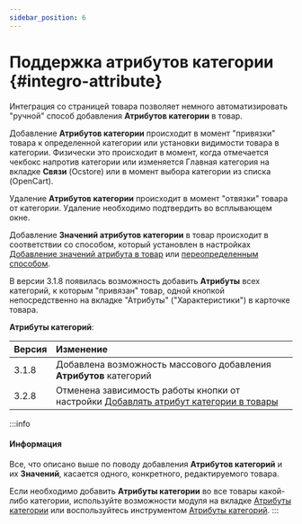 ```yaml
---
sidebar_position: 6
---
```


# Поддержка атрибутов категории {#integro-attribute}

Интеграция со страницей товара позволяет немного автоматизировать "ручной" способ добавления **Атрибутов категории** в товар.

Добавление **Атрибутов категории** происходит в момент "привязки" товара к определенной категории или установки видимости товара в категории.
Физически это происходит в момент, когда отмечается чекбокс напротив категории или изменяется Главная категория на вкладке **Связи** (Ocstore) или в момент выбора категории из списка (OpenCart).

Удаление **Атрибутов категории** происходит в момент "отвязки" товара от категории. Удаление необходимо подтвердить во всплывающем окне.

Добавление **Значений атрибутов категории** в товар происходит в соответствии со способом, который установлен в настройках [Добавление значений атрибута в товар](settings.html#settings-product) или [переопределенным способом](#integro-override).

В версии 3.1.8 появилась возможность добавить **Атрибуты** всех категорий, к которым "привязан" товар, одной кнопкой непосредственно на вкладке "Атрибуты" ("Характеристики") в карточке товара.

**Атрибуты категорий**:

| **Версия** | **Изменение** |
|:--|:--|
| 3.1.8 | Добавлена возможность массового добавления **Атрибутов** категорий |
| 3.2.8 | Отменена зависимость работы кнопки от настройки [Добавлять атрибут категории в товары](settings.html#settings-category) |

:::info
#### Информация

Все, что описано выше по поводу добавления **Атрибутов категорий** и их **Значений**, касается одного, конкретного, редактируемого товара.

Если необходимо добавить **Атрибуты категории** во все товары какой-либо категории, используйте возможности модуля на вкладке [Атрибуты категории](using.html#using-attribute-category) или воспользуйтесь инструментом [Атрибуты категорий](tools.html#tools-category).
:::


